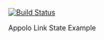 [![Build Status](https://travis-ci.org/SaraVieira/appolo-link-state-example.svg)](https://travis-ci.org/SaraVieira/appolo-link-state-example)

Appolo Link State Example
